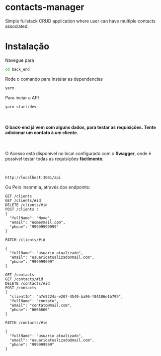 # contacts-manager
Simple fullstack CRUD application where user can have multiple contacts associated.



# Instalação

Navegue para 
```bash
cd back_end
```

Rode o comando para instalar as dependencias
```bash
yarn
```
Para inciar a API
```
yarn start:dev
```
<br>

#### O back-end já vem com alguns dados, para testar as requisições. Tente adicionar um contato à um cliente.

<br>

O Acesso está disponível no local configurado com o <strong>Swagger</strong>, onde é possível testar todas as requisições <strong>fácilmente</strong>.

<br>

```bash
http://localhost:3001/api
```

Ou Pelo Insomnia, através dos endpoints:
```
GET /clients
GET /clients/#id
DELETE /clients/#id
POST /clients : 
{
  "fullName": "Nome",
  "email": "nome@mail.com",
  "phone": "99999999999"
}

PATCH /clients/#id

{
  "fullName": "usuario atualizado",
  "email": "usuarioatualizado@mail.com",
  "phone": "999999999"
}

GET /contacts
GET /contacts/#id
DELETE /contacts/#id
POST /contacts
{
  "clientId": "a7e5224a-e207-4540-ba96-f04186e1b799",
  "fullName": "contato",
  "email": "contato@mail.com",
  "phone": "6666666"
}

PATCH /contacts/#id

{
  "fullName": "usuario atualizado",
  "email": "usuarioatualizado@mail.com",
  "phone": "999999999"
}

```


